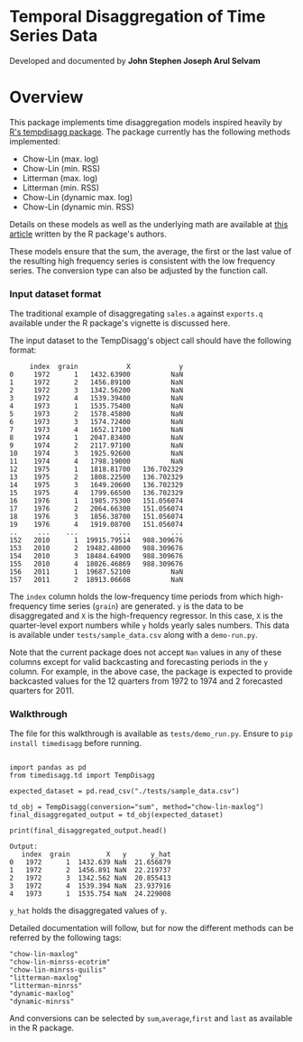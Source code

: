 # Temporal Disaggregation of Time Series Data

Developed and documented by **John Stephen Joseph Arul Selvam**

# Overview
This package implements time disaggregation models inspired heavily by [R's tempdisagg package](https://github.com/christophsax/tempdisagg). The package
currently has the following methods implemented:

- Chow-Lin (max. log)
- Chow-Lin (min. RSS)
- Litterman (max. log)
- Litterman (min. RSS)
- Chow-Lin (dynamic max. log)
- Chow-Lin (dynamic min. RSS)

Details on these models as well as the underlying math are available at [this article](https://journal.r-project.org/archive/2013/RJ-2013-028/RJ-2013-028.pdf) written by the R package's authors.

These models ensure that the sum, the average, the first or the last value of the resulting high frequency series is consistent with the low frequency series.
The conversion type can also be adjusted by the function call.

### Input dataset format

The traditional example of disaggregating `sales.a` against `exports.q` available under the R package's vignette is discussed here.

The input dataset to the TempDisagg's object call should have the following format:

```
     index  grain            X            y
0     1972      1   1432.63900          NaN
1     1972      2   1456.89100          NaN
2     1972      3   1342.56200          NaN
3     1972      4   1539.39400          NaN
4     1973      1   1535.75400          NaN
5     1973      2   1578.45800          NaN
6     1973      3   1574.72400          NaN
7     1973      4   1652.17100          NaN
8     1974      1   2047.83400          NaN
9     1974      2   2117.97100          NaN
10    1974      3   1925.92600          NaN
11    1974      4   1798.19000          NaN
12    1975      1   1818.81700   136.702329
13    1975      2   1808.22500   136.702329
14    1975      3   1649.20600   136.702329
15    1975      4   1799.66500   136.702329
16    1976      1   1985.75300   151.056074
17    1976      2   2064.66300   151.056074
18    1976      3   1856.38700   151.056074
19    1976      4   1919.08700   151.056074
..     ...    ...          ...          ...
152   2010      1  19915.79514   988.309676
153   2010      2  19482.48000   988.309676
154   2010      3  18484.64900   988.309676
155   2010      4  18026.46869   988.309676
156   2011      1  19687.52100          NaN
157   2011      2  18913.06608          NaN
```

The `index` column holds the low-frequency time periods from which high-frequency time series (`grain`) are generated. 
`y` is the data to be disaggregated and `X` is the high-frequency regressor. In this case, `X` is the quarter-level 
export numbers while `y` holds yearly sales numbers. This data is available under `tests/sample_data.csv` along with a `demo-run.py`.

Note that the current package does not accept `Nan` values in any of these columns except for valid backcasting and forecasting periods in the `y` column.
For example, in the above case, the package is expected to provide backcasted values for the 12 quarters from 1972 to 1974 and 2 forecasted quarters for 2011.

### Walkthrough

The file for this walkthrough is available as `tests/demo_run.py`. Ensure to `pip install timedisagg` before running.
 
```

import pandas as pd
from timedisagg.td import TempDisagg

expected_dataset = pd.read_csv("./tests/sample_data.csv")

td_obj = TempDisagg(conversion="sum", method="chow-lin-maxlog")
final_disaggregated_output = td_obj(expected_dataset)

print(final_disaggregated_output.head()

Output:
   index  grain         X   y      y_hat
0   1972      1  1432.639 NaN  21.656879
1   1972      2  1456.891 NaN  22.219737
2   1972      3  1342.562 NaN  20.855413
3   1972      4  1539.394 NaN  23.937916
4   1973      1  1535.754 NaN  24.229008
```
`y_hat` holds the disaggregated values of `y`.

Detailed documentation will follow, but for now the different methods can be referred by the following tags:

```
"chow-lin-maxlog" 
"chow-lin-minrss-ecotrim" 
"chow-lin-minrss-quilis" 
"litterman-maxlog" 
"litterman-minrss" 
"dynamic-maxlog" 
"dynamic-minrss"
```
And conversions can be selected by `sum`,`average`,`first` and `last` as available in the R package.

